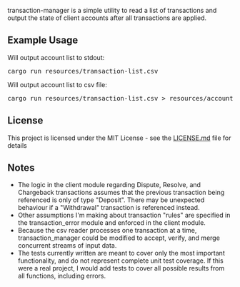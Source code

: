 transaction-manager is a simple utility to read a list of transactions and output the state of client accounts after all transactions are applied.

## Example Usage

Will output account list to stdout:
<pre>
cargo run resources/transaction-list.csv
</pre>

Will output account list to csv file:
<pre>
cargo run resources/transaction-list.csv > resources/account-list.csv
</pre>

## License

This project is licensed under the MIT License - see the [LICENSE.md](https://github.com/tjhaskel/transaction-manager/blob/master/LICENSE.md) file for details

## Notes

* The logic in the client module regarding Dispute, Resolve, and Chargeback transactions assumes that the previous transaction being referenced is only of type "Deposit". There may be unexpected behaviour if a "Withdrawal" transaction is referenced instead.
* Other assumptions I'm making about transaction "rules" are specified in the transaction_error module and enforced in the client module.
* Because the csv reader processes one transaction at a time, transaction_manager could be modified to accept, verify, and merge concurrent streams of input data.
* The tests currently written are meant to cover only the most important functionality, and do not represent complete unit test coverage. If this were a real project, I would add tests to cover all possible results from all functions, including errors.
